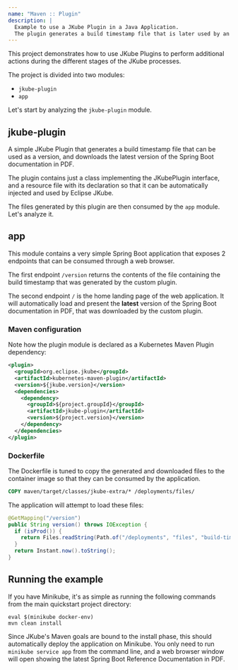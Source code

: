 ```yaml
---
name: "Maven :: Plugin"
description: |
  Example to use a JKube Plugin in a Java Application.
  The plugin generates a build timestamp file that is later used by an application to return its version in and endpoint. It also downloads the latest Spring Boot Reference Documentation PDF to be exposed by the application as its home landing page.
---
```


This project demonstrates how to use JKube Plugins to perform additional actions during the different stages of the JKube processes.

The project is divided into two modules:
- `jkube-plugin`
- `app`

Let's start by analyzing the `jkube-plugin` module.

## jkube-plugin

A simple JKube Plugin that generates a build timestamp file that can be used as a version, and downloads the latest version of the Spring Boot documentation in PDF.

The plugin contains just a class implementing the JKubePlugin interface, and a resource file with its declaration so that it can be automatically injected and used by Eclipse JKube.

The files generated by this plugin are then consumed by the `app` module. Let's analyze it.

## app

This module contains a very simple Spring Boot application that exposes 2 endpoints that can be consumed through a web browser.

The first endpoint `/version` returns the contents of the file containing the build timestamp that was generated by the custom plugin.

The second endpoint `/` is the home landing page of the web application. It will automatically load and present the **latest** version of the Spring Boot documentation in PDF, that was downloaded by the custom plugin.

### Maven configuration

Note how the plugin module is declared as a Kubernetes Maven Plugin dependency:
```xml
<plugin>
  <groupId>org.eclipse.jkube</groupId>
  <artifactId>kubernetes-maven-plugin</artifactId>
  <version>${jkube.version}</version>
  <dependencies>
    <dependency>
      <groupId>${project.groupId}</groupId>
      <artifactId>jkube-plugin</artifactId>
      <version>${project.version}</version>
    </dependency>
  </dependencies>
</plugin>
```

### Dockerfile
The Dockerfile is tuned to copy the generated and downloaded files to the container image so that they can be consumed by the application.

```dockerfile
COPY maven/target/classes/jkube-extra/* /deployments/files/
```

The application will attempt to load these files:
```java
@GetMapping("/version")
public String version() throws IOException {
  if (isProd()) {
    return Files.readString(Path.of("/deployments", "files", "build-timestamp"));
  }
  return Instant.now().toString();
}
```


## Running the example

If you have Minikube, it's as simple as running the following commands from the main quickstart project directory:

```shell
eval $(minikube docker-env)
mvn clean install
```

Since JKube's Maven goals are bound to the install phase, this should automatically deploy the application on Minikube. You only need to run `minikube service app` from the command line, and a web browser window will open showing the latest Spring Boot Reference Documentation in PDF.
